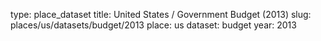 type: place_dataset
title: United States / Government Budget (2013)
slug: places/us/datasets/budget/2013
place: us
dataset: budget
year: 2013
